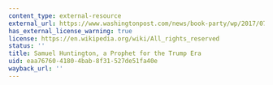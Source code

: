 ```yaml
---
content_type: external-resource
external_url: https://www.washingtonpost.com/news/book-party/wp/2017/07/18/samuel-huntington-a-prophet-for-the-trump-era/
has_external_license_warning: true
license: https://en.wikipedia.org/wiki/All_rights_reserved
status: ''
title: Samuel Huntington, a Prophet for the Trump Era
uid: eaa76760-4180-4bab-8f31-527de51fa40e
wayback_url: ''
---
```

